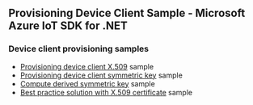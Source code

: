 ## Provisioning Device Client Sample - Microsoft Azure IoT SDK for .NET

### Device client provisioning samples

* [Provisioning device client X.509][x509-sample] sample
* [Provisioning device client symmetric key][symmetric-key-sample] sample
* [Compute derived symmetric key][compute-derived-symmetric-key-sample] sample
* [Best practice solution with X.509 certificate][x509-best-practice-solution-sample] sample

[x509-sample]:https://github.com/Azure/azure-iot-sdk-csharp/tree/main/provisioning/device/samples/Getting%20Started/X509Sample
[symmetric-key-sample]: https://github.com/Azure/azure-iot-sdk-csharp/tree/main/provisioning/device/samples/How%20To/SymmetricKeySample
[compute-derived-symmetric-key-sample]: https://github.com/Azure/azure-iot-sdk-csharp/tree/main/provisioning/device/samples/Getting%20Started/ComputeDerivedSymmetricKeySample
[x509-best-practice-solution-sample]: https://github.com/Azure/azure-iot-sdk-csharp/tree/main/provisioning/device/samples/solutions\BestPracticeSampleX509